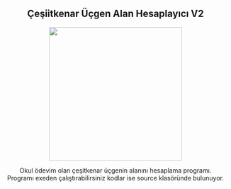 <div align="center">
<h2>Çeşiitkenar Üçgen Alan Hesaplayıcı V2</></h2>
</div>

<div align="center" width="50">

<img src="https://giffiles.alphacoders.com/377/3772.gif" width="300"/>

</div>

<div align="center">

Okul ödevim olan çeşitkenar üçgenin alanını hesaplama programı. <br>
 Programı exeden çalıştırabilirsiniz kodlar ise source klasöründe bulunuyor.

